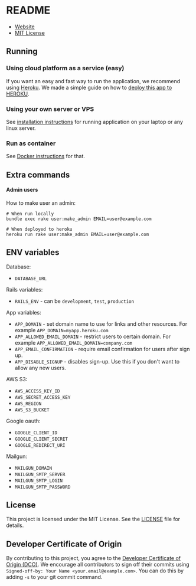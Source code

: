 # README

* [Website](https://about.microproject.app/)
* [MIT License](LICENSE)

## Running

### Using cloud platform as a service (easy)

If you want an easy and fast way to run the application, we recommend using [Heroku](https://www.heroku.com/).
We made a simple guide on how to [deploy this app to HEROKU](HEROKU.md).

### Using your own server or VPS

See [installation instructions](INSTALL.md) for running application on your laptop or any linux server.

### Run as container

See [Docker instructions](DOCKER.md) for that.

## Extra commands

#### Admin users

How to make user an admin:

```
# When run locally
bundle exec rake user:make_admin EMAIL=user@example.com

# When deployed to heroku
heroku run rake user:make_admin EMAIL=user@example.com
```

## ENV variables

Database:

* `DATABASE_URL`

Rails variables:

* `RAILS_ENV` - can be `development`, `test`, `production`

App variables:

* `APP_DOMAIN` - set domain name to use for links and other resources. For example `APP_DOMAIN=myapp.heroku.com`
* `APP_ALLOWED_EMAIL_DOMAIN` - restrict users to certain domain. For example `APP_ALLOWED_EMAIL_DOMAIN=company.com`
* `APP_EMAIL_CONFIRMATION` - require email confirmation for users after sign up.
* `APP_DISABLE_SIGNUP` - disables sign-up. Use this if you don't want to allow any new users.

AWS S3:

* `AWS_ACCESS_KEY_ID`
* `AWS_SECRET_ACCESS_KEY`
* `AWS_REGION`
* `AWS_S3_BUCKET`

Google oauth:

* `GOOGLE_CLIENT_ID`
* `GOOGLE_CLIENT_SECRET`
* `GOOGLE_REDIRECT_URI`

Mailgun:

* `MAILGUN_DOMAIN`
* `MAILGUN_SMTP_SERVER`
* `MAILGUN_SMTP_LOGIN`
* `MAILGUN_SMTP_PASSWORD`

## License

This project is licensed under the MIT License. See the [LICENSE](LICENSE) file for details.

## Developer Certificate of Origin

By contributing to this project, you agree to the [Developer Certificate of Origin (DCO)](DCO). We encourage all contributors to sign off their commits using `Signed-off-by: Your Name <your.email@example.com>`. You can do this by adding `-s` to your git commit command.
